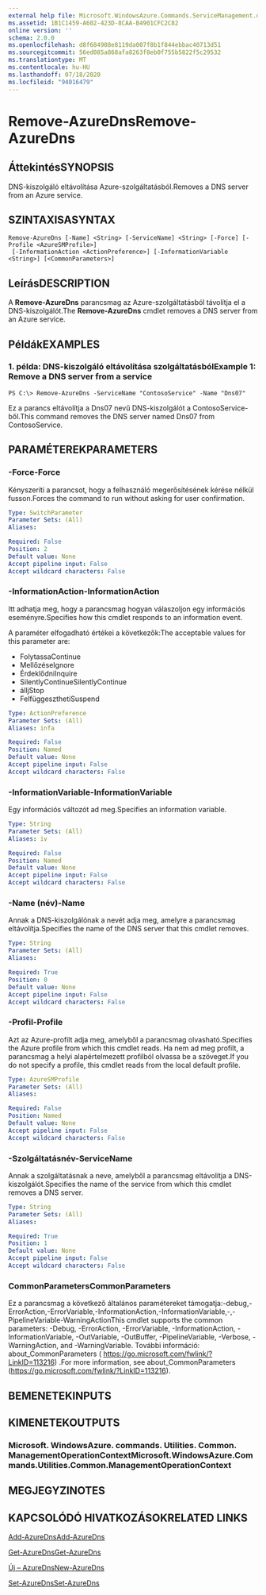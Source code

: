 ```yaml
---
external help file: Microsoft.WindowsAzure.Commands.ServiceManagement.dll-Help.xml
ms.assetid: 1B1C1459-A602-423D-8CAA-B4901CFC2C82
online version: ''
schema: 2.0.0
ms.openlocfilehash: d8f684908e8119da007f8b1f844ebbac40713d51
ms.sourcegitcommit: 56ed085a868afa8263f8eb0f755b5822f5c29532
ms.translationtype: MT
ms.contentlocale: hu-HU
ms.lasthandoff: 07/18/2020
ms.locfileid: "94016479"
---
```

# <span data-ttu-id="87949-101">Remove-AzureDns</span><span class="sxs-lookup"><span data-stu-id="87949-101">Remove-AzureDns</span></span>

## <span data-ttu-id="87949-102">Áttekintés</span><span class="sxs-lookup"><span data-stu-id="87949-102">SYNOPSIS</span></span>
<span data-ttu-id="87949-103">DNS-kiszolgáló eltávolítása Azure-szolgáltatásból.</span><span class="sxs-lookup"><span data-stu-id="87949-103">Removes a DNS server from an Azure service.</span></span>

## <span data-ttu-id="87949-104">SZINTAXISA</span><span class="sxs-lookup"><span data-stu-id="87949-104">SYNTAX</span></span>

```
Remove-AzureDns [-Name] <String> [-ServiceName] <String> [-Force] [-Profile <AzureSMProfile>]
 [-InformationAction <ActionPreference>] [-InformationVariable <String>] [<CommonParameters>]
```

## <span data-ttu-id="87949-105">Leírás</span><span class="sxs-lookup"><span data-stu-id="87949-105">DESCRIPTION</span></span>
<span data-ttu-id="87949-106">A **Remove-AzureDns** parancsmag az Azure-szolgáltatásból távolítja el a DNS-kiszolgálót.</span><span class="sxs-lookup"><span data-stu-id="87949-106">The **Remove-AzureDns** cmdlet removes a DNS server from an Azure service.</span></span>

## <span data-ttu-id="87949-107">Példák</span><span class="sxs-lookup"><span data-stu-id="87949-107">EXAMPLES</span></span>

### <span data-ttu-id="87949-108">1. példa: DNS-kiszolgáló eltávolítása szolgáltatásból</span><span class="sxs-lookup"><span data-stu-id="87949-108">Example 1: Remove a DNS server from a service</span></span>
```
PS C:\> Remove-AzureDns -ServiceName "ContosoService" -Name "Dns07"
```

<span data-ttu-id="87949-109">Ez a parancs eltávolítja a Dns07 nevű DNS-kiszolgálót a ContosoService-ből.</span><span class="sxs-lookup"><span data-stu-id="87949-109">This command removes the DNS server named Dns07 from ContosoService.</span></span>

## <span data-ttu-id="87949-110">PARAMÉTEREK</span><span class="sxs-lookup"><span data-stu-id="87949-110">PARAMETERS</span></span>

### <span data-ttu-id="87949-111">-Force</span><span class="sxs-lookup"><span data-stu-id="87949-111">-Force</span></span>
<span data-ttu-id="87949-112">Kényszeríti a parancsot, hogy a felhasználó megerősítésének kérése nélkül fusson.</span><span class="sxs-lookup"><span data-stu-id="87949-112">Forces the command to run without asking for user confirmation.</span></span>

```yaml
Type: SwitchParameter
Parameter Sets: (All)
Aliases: 

Required: False
Position: 2
Default value: None
Accept pipeline input: False
Accept wildcard characters: False
```

### <span data-ttu-id="87949-113">-InformationAction</span><span class="sxs-lookup"><span data-stu-id="87949-113">-InformationAction</span></span>
<span data-ttu-id="87949-114">Itt adhatja meg, hogy a parancsmag hogyan válaszoljon egy információs eseményre.</span><span class="sxs-lookup"><span data-stu-id="87949-114">Specifies how this cmdlet responds to an information event.</span></span>

<span data-ttu-id="87949-115">A paraméter elfogadható értékei a következők:</span><span class="sxs-lookup"><span data-stu-id="87949-115">The acceptable values for this parameter are:</span></span>

- <span data-ttu-id="87949-116">Folytassa</span><span class="sxs-lookup"><span data-stu-id="87949-116">Continue</span></span>
- <span data-ttu-id="87949-117">Mellőzése</span><span class="sxs-lookup"><span data-stu-id="87949-117">Ignore</span></span>
- <span data-ttu-id="87949-118">Érdeklődni</span><span class="sxs-lookup"><span data-stu-id="87949-118">Inquire</span></span>
- <span data-ttu-id="87949-119">SilentlyContinue</span><span class="sxs-lookup"><span data-stu-id="87949-119">SilentlyContinue</span></span>
- <span data-ttu-id="87949-120">állj</span><span class="sxs-lookup"><span data-stu-id="87949-120">Stop</span></span>
- <span data-ttu-id="87949-121">Felfüggesztheti</span><span class="sxs-lookup"><span data-stu-id="87949-121">Suspend</span></span>

```yaml
Type: ActionPreference
Parameter Sets: (All)
Aliases: infa

Required: False
Position: Named
Default value: None
Accept pipeline input: False
Accept wildcard characters: False
```

### <span data-ttu-id="87949-122">-InformationVariable</span><span class="sxs-lookup"><span data-stu-id="87949-122">-InformationVariable</span></span>
<span data-ttu-id="87949-123">Egy információs változót ad meg.</span><span class="sxs-lookup"><span data-stu-id="87949-123">Specifies an information variable.</span></span>

```yaml
Type: String
Parameter Sets: (All)
Aliases: iv

Required: False
Position: Named
Default value: None
Accept pipeline input: False
Accept wildcard characters: False
```

### <span data-ttu-id="87949-124">-Name (név)</span><span class="sxs-lookup"><span data-stu-id="87949-124">-Name</span></span>
<span data-ttu-id="87949-125">Annak a DNS-kiszolgálónak a nevét adja meg, amelyre a parancsmag eltávolítja.</span><span class="sxs-lookup"><span data-stu-id="87949-125">Specifies the name of the DNS server that this cmdlet removes.</span></span>

```yaml
Type: String
Parameter Sets: (All)
Aliases: 

Required: True
Position: 0
Default value: None
Accept pipeline input: False
Accept wildcard characters: False
```

### <span data-ttu-id="87949-126">-Profil</span><span class="sxs-lookup"><span data-stu-id="87949-126">-Profile</span></span>
<span data-ttu-id="87949-127">Azt az Azure-profilt adja meg, amelyből a parancsmag olvasható.</span><span class="sxs-lookup"><span data-stu-id="87949-127">Specifies the Azure profile from which this cmdlet reads.</span></span>
<span data-ttu-id="87949-128">Ha nem ad meg profilt, a parancsmag a helyi alapértelmezett profilból olvassa be a szöveget.</span><span class="sxs-lookup"><span data-stu-id="87949-128">If you do not specify a profile, this cmdlet reads from the local default profile.</span></span>

```yaml
Type: AzureSMProfile
Parameter Sets: (All)
Aliases: 

Required: False
Position: Named
Default value: None
Accept pipeline input: False
Accept wildcard characters: False
```

### <span data-ttu-id="87949-129">-Szolgáltatásnév</span><span class="sxs-lookup"><span data-stu-id="87949-129">-ServiceName</span></span>
<span data-ttu-id="87949-130">Annak a szolgáltatásnak a neve, amelyből a parancsmag eltávolítja a DNS-kiszolgálót.</span><span class="sxs-lookup"><span data-stu-id="87949-130">Specifies the name of the service from which this cmdlet removes a DNS server.</span></span>

```yaml
Type: String
Parameter Sets: (All)
Aliases: 

Required: True
Position: 1
Default value: None
Accept pipeline input: False
Accept wildcard characters: False
```

### <span data-ttu-id="87949-131">CommonParameters</span><span class="sxs-lookup"><span data-stu-id="87949-131">CommonParameters</span></span>
<span data-ttu-id="87949-132">Ez a parancsmag a következő általános paramétereket támogatja:-debug,-ErrorAction,-ErrorVariable,-InformationAction,-InformationVariable,-,-PipelineVariable-WarningAction</span><span class="sxs-lookup"><span data-stu-id="87949-132">This cmdlet supports the common parameters: -Debug, -ErrorAction, -ErrorVariable, -InformationAction, -InformationVariable, -OutVariable, -OutBuffer, -PipelineVariable, -Verbose, -WarningAction, and -WarningVariable.</span></span> <span data-ttu-id="87949-133">További információ: about_CommonParameters ( https://go.microsoft.com/fwlink/?LinkID=113216) .</span><span class="sxs-lookup"><span data-stu-id="87949-133">For more information, see about_CommonParameters (https://go.microsoft.com/fwlink/?LinkID=113216).</span></span>

## <span data-ttu-id="87949-134">BEMENETEK</span><span class="sxs-lookup"><span data-stu-id="87949-134">INPUTS</span></span>

## <span data-ttu-id="87949-135">KIMENETEK</span><span class="sxs-lookup"><span data-stu-id="87949-135">OUTPUTS</span></span>

### <span data-ttu-id="87949-136">Microsoft. WindowsAzure. commands. Utilities. Common. ManagementOperationContext</span><span class="sxs-lookup"><span data-stu-id="87949-136">Microsoft.WindowsAzure.Commands.Utilities.Common.ManagementOperationContext</span></span>

## <span data-ttu-id="87949-137">MEGJEGYZI</span><span class="sxs-lookup"><span data-stu-id="87949-137">NOTES</span></span>

## <span data-ttu-id="87949-138">KAPCSOLÓDÓ HIVATKOZÁSOK</span><span class="sxs-lookup"><span data-stu-id="87949-138">RELATED LINKS</span></span>

[<span data-ttu-id="87949-139">Add-AzureDns</span><span class="sxs-lookup"><span data-stu-id="87949-139">Add-AzureDns</span></span>](./Add-AzureDns.md)

[<span data-ttu-id="87949-140">Get-AzureDns</span><span class="sxs-lookup"><span data-stu-id="87949-140">Get-AzureDns</span></span>](./Get-AzureDns.md)

[<span data-ttu-id="87949-141">Új – AzureDns</span><span class="sxs-lookup"><span data-stu-id="87949-141">New-AzureDns</span></span>](./New-AzureDns.md)

[<span data-ttu-id="87949-142">Set-AzureDns</span><span class="sxs-lookup"><span data-stu-id="87949-142">Set-AzureDns</span></span>](./Set-AzureDns.md)


